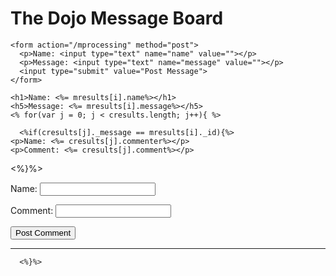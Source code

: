 <!DOCTYPE html>
<html>
  <head>
    <meta charset="utf-8">
    <title>Message Board</title>
  </head>
  <body>
    <h1>The Dojo Message Board</h1>

    <form action="/mprocessing" method="post">
      <p>Name: <input type="text" name="name" value=""></p>
      <p>Message: <input type="text" name="message" value=""></p>
      <input type="submit" value="Post Message">
    </form>

    <h1>Name: <%= mresults[i].name%></h1>
    <h5>Message: <%= mresults[i].message%></h5>
    <% for(var j = 0; j < cresults.length; j++){ %>

      <%if(cresults[j]._message == mresults[i]._id){%>
    <p>Name: <%= cresults[j].commenter%></p>
    <p>Comment: <%= cresults[j].comment%></p>

  <%}%>
    <form action="/cprocessing/<%= mresults[i]._id %>" method="post">
      <p>Name: <input type="text" name="cname" ></p>
      <p>Comment: <input type="text" name="comment" ></p>
      <input type="submit" value="Post Comment">
    </form>
      <hr>

      <%}%>
  </body>
</html>

